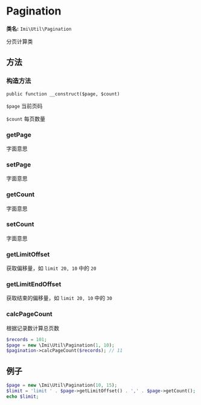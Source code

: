 # Pagination

**类名:** `Imi\Util\Pagination`

分页计算类

## 方法

### 构造方法

`public function __construct($page, $count)`

`$page` 当前页码

`$count` 每页数量

### getPage

字面意思

### setPage

字面意思

### getCount

字面意思

### setCount

字面意思

### getLimitOffset

获取偏移量，如 `limit 20, 10` 中的 `20`

### getLimitEndOffset

获取结束的偏移量，如 `limit 20, 10` 中的 `30`

### calcPageCount

根据记录数计算总页数

```php
$records = 101;
$page = new \Imi\Util\Pagination(1, 10);
$pagination->calcPageCount($records); // 11
```

## 例子

```php
$page = new \Imi\Util\Pagination(10, 15);
$limit = 'limit ' . $page->getLimitOffset() . ',' . $page->getCount();
echo $limit;
```